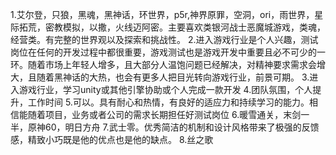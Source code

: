 1.艾尔登，只狼，黑魂，黑神话，环世界，p5r,神界原罪，空洞，ori，雨世界，星际拓荒，密教模拟，以撒，火线迈阿密。主要喜欢类银河战士恶魔城游戏，类魂，经营类。有完整的世界观以及探索和挑战性。
2.进入游戏行业是个人兴趣，测试岗位在任何的开发过程中都很重要，游戏测试也是游戏开发中重要且必不可少的一环。随着市场上年轻人增多，且大部分人温饱问题已经解决，对精神要求需求会增大，且随着黑神话的大热，也会有更多人把目光转向游戏行业，前景可期。
3.进入游戏行业，学习unity或其他引擎协助或个人完成一款开发
4.团队氛围，个人提升，工作时间
5.可以。具有耐心和热情，有良好的适应力和持续学习的能力。相信能随着项目，业务或者公司的需求长期担任好测试岗位
6.暖雪通关，末剑一半，原神60，明日方舟
7.武士零。优秀简洁的机制和设计风格带来了极强的反馈感，精致小巧既是他的优点也是他的缺点。
8.丝之歌